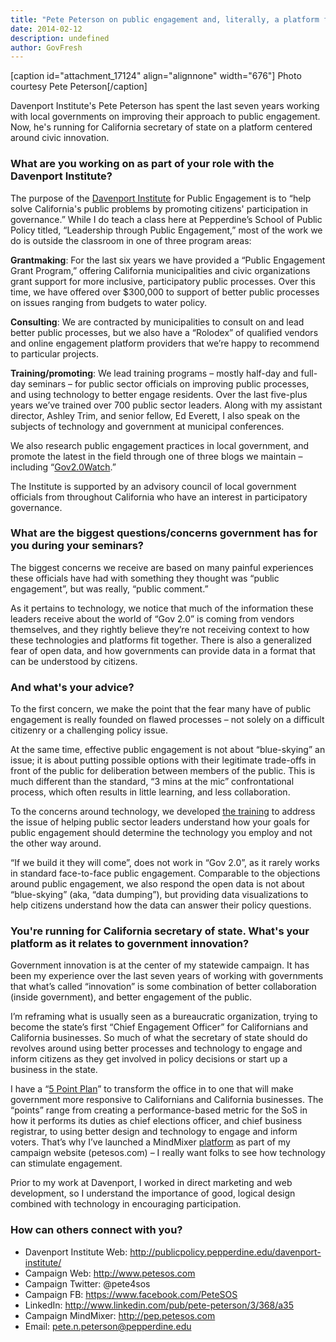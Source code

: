 ```yaml
---
title: "Pete Peterson on public engagement and, literally, a platform for civic innovation"
date: 2014-02-12
description: undefined
author: GovFresh
---
```


[caption id="attachment_17124" align="alignnone" width="676"] Photo courtesy Pete Peterson[/caption]

Davenport Institute's Pete Peterson has spent the last seven years working with local governments on improving their approach to public engagement. Now, he's running for California secretary of state on a platform centered around civic innovation.

<!--more-->

<h3>What are you working on as part of your role with the Davenport Institute?</h3>

The purpose of the <a href="http://publicpolicy.pepperdine.edu/davenport-institute/">Davenport Institute</a> for Public Engagement is to “help solve California's public problems by promoting citizens' participation in governance.” While I do teach a class here at Pepperdine’s School of Public Policy titled, “Leadership through Public Engagement,” most of the work we do is outside the classroom in one of three program areas:

<strong>Grantmaking</strong>: For the last six years we have provided a “Public Engagement Grant Program,” offering California municipalities and civic organizations grant support for more inclusive, participatory public processes. Over this time, we have offered over $300,000 to support of better public processes on issues ranging from budgets to water policy.

<strong>Consulting</strong>: We are contracted by municipalities to consult on and lead better public processes, but we also have a “Rolodex” of qualified vendors and online engagement platform providers that we’re happy to recommend to particular projects.

<strong>Training/promoting</strong>: We lead training programs – mostly half-day and full-day seminars – for public sector officials on improving public processes, and using technology to better engage residents. Over the last five-plus years we’ve trained over 700 public sector leaders. Along with my assistant director, Ashley Trim, and senior fellow, Ed Everett, I also speak on the subjects of technology and government at municipal conferences.

We also research public engagement practices in local government, and promote the latest in the field through one of three blogs we maintain – including “<a href="http://publicpolicy.pepperdine.edu/davenport-institute/gov20watch/">Gov2.0Watch</a>.”

The Institute is supported by an advisory council of local government officials from throughout California who have an interest in participatory governance.

<h3>What are the biggest questions/concerns government has for you during your seminars?</h3>

The biggest concerns we receive are based on many painful experiences these officials have had with something they thought was “public engagement”, but was really, “public comment.”

As it pertains to technology, we notice that much of the information these leaders receive about the world of “Gov 2.0” is coming from vendors themselves, and they rightly believe they’re not receiving context to how these technologies and platforms fit together. There is also a generalized fear of open data, and how governments can provide data in a format that can be understood by citizens.

<h3>And what's your advice?</h3>

To the first concern, we make the point that the fear many have of public engagement is really founded on flawed processes – not solely on a difficult citizenry or a challenging policy issue. 

At the same time, effective public engagement is not about “blue-skying” an issue; it is about putting possible options with their legitimate trade-offs in front of the public for deliberation between members of the public. This is much different than the standard, “3 mins at the mic” confrontational process, which often results in little learning, and less collaboration.

To the concerns around technology, we developed <a href="http://publicpolicy.pepperdine.edu/davenport-institute/training/">the training</a> to address the issue of helping public sector leaders understand how your goals for public engagement should determine the technology you employ and not the other way around. 

“If we build it they will come”, does not work in “Gov 2.0”, as it rarely works in standard face-to-face public engagement. Comparable to the objections around public engagement, we also respond the open data is not about “blue-skying” (aka, “data dumping”), but providing data visualizations to help citizens understand how the data can answer their policy questions.

<h3>You're running for California secretary of state. What's your platform as it relates to government innovation?</h3>

Government innovation is at the center of my statewide campaign. It has been my experience over the last seven years of working with governments that what’s called “innovation” is some combination of better collaboration (inside government), and better engagement of the public. 

I’m reframing what is usually seen as a bureaucratic organization, trying to become the state’s first “Chief Engagement Officer” for Californians and California businesses. So much of what the secretary of state should do revolves around using better processes and technology to engage and inform citizens as they get involved in policy decisions or start up a business in the state.

I have a “<a href="http://www.petesos.com/five-point-plan">5 Point Plan</a>” to transform the office in to one that will make government more responsive to Californians and California businesses. The “points” range from creating a performance-based metric for the SoS in how it performs its duties as chief elections officer, and chief business registrar, to using better design and technology to engage and inform voters. That’s why I’ve launched a MindMixer <a href="http://pep.petesos.com">platform</a> as part of my campaign website (petesos.com) – I really want folks to see how technology can stimulate engagement.

Prior to my work at Davenport, I worked in direct marketing and web development, so I understand the importance of good, logical design combined with technology in encouraging participation.

<h3>How can others connect with you?</h3>

<ul>
<li>Davenport Institute Web: <a href="http://publicpolicy.pepperdine.edu/davenport-institute/">http://publicpolicy.pepperdine.edu/davenport-institute/</a></li>
<li>Campaign Web: <a href="http://www.petesos.com">http://www.petesos.com</a></li>
<li>Campaign Twitter: @pete4sos</li>
<li>Campaign FB: <a href="https://www.facebook.com/PeteSOS">https://www.facebook.com/PeteSOS</a></li>
<li>LinkedIn: <a href="http://www.linkedin.com/pub/pete-peterson/3/368/a35">http://www.linkedin.com/pub/pete-peterson/3/368/a35</a></li>
<li>Campaign MindMixer: <a href="http://pep.petesos.com">http://pep.petesos.com</a></li>
<li>Email: <a href="mailto:pete.n.peterson@pepperdine.edu">pete.n.peterson@pepperdine.edu</a></li>
</ul>
